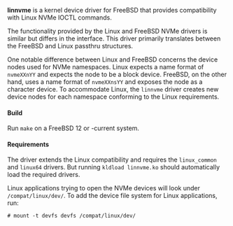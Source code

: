**linnvme** is a kernel device driver for FreeBSD that provides compatibility with Linux NVMe IOCTL commands.

The functionality provided by the Linux and FreeBSD NVMe drivers is similar but differs in the interface. This driver primarily translates between the FreeBSD and Linux passthru structures.

One notable difference between Linux and FreeBSD concerns the device nodes used for NVMe namespaces. Linux expects a name format of `nvmeXXnYY` and expects the node to be a block device. FreeBSD, on the other hand, uses a name format of `nvmeXXnsYY` and exposes the node as a character device. To accommodate Linux, the `linnvme` driver creates new device nodes for each namespace conforming to the Linux requirements.

#### Build
Run `make` on a FreeBSD 12 or -current system.

#### Requirements
The driver extends the Linux compatibility and requires the `linux_common` and `linux64` drivers. But running `kldload linnvme.ko` should automatically load the required drivers.

Linux applications trying to open the NVMe devices will look under `/compat/linux/dev/`. To add the device file system for Linux applications, run:

```# mount -t devfs devfs /compat/linux/dev/```
